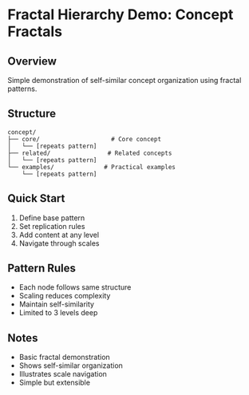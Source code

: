# Fractal Hierarchy Demo: Concept Fractals

## Overview
Simple demonstration of self-similar concept organization using fractal patterns.

## Structure
```
concept/
├── core/                    # Core concept
│   └── [repeats pattern]
├── related/                # Related concepts
│   └── [repeats pattern]
└── examples/              # Practical examples
    └── [repeats pattern]
```

## Quick Start
1. Define base pattern
2. Set replication rules
3. Add content at any level
4. Navigate through scales

## Pattern Rules
- Each node follows same structure
- Scaling reduces complexity
- Maintain self-similarity
- Limited to 3 levels deep

## Notes
- Basic fractal demonstration
- Shows self-similar organization
- Illustrates scale navigation
- Simple but extensible